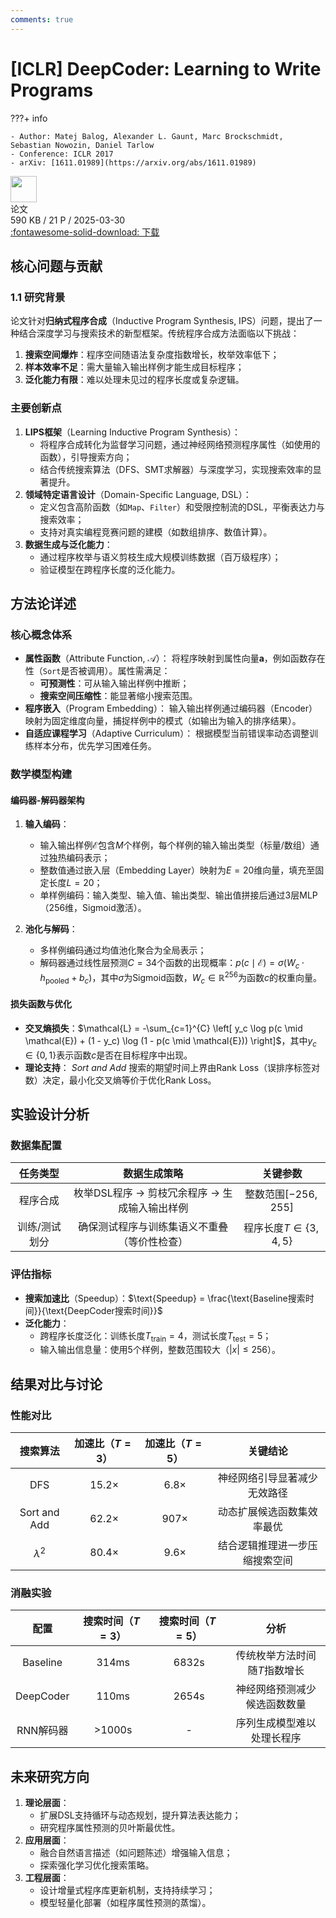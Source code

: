 ```yaml
---
comments: true
---
```


# [ICLR] DeepCoder: Learning to Write Programs

???+ info

    - Author: Matej Balog, Alexander L. Gaunt, Marc Brockschmidt, Sebastian Nowozin, Daniel Tarlow
    - Conference: ICLR 2017
    - arXiv: [1611.01989](https://arxiv.org/abs/1611.01989)

<div class="card file-block" markdown="1">
<div class="file-icon"><img src="/Note/assets/images/icons/pdf.svg" style="height: 3em;"></div>
<div class="file-body">
<div class="file-title">论文</div>
<div class="file-meta">590 KB / 21 P / 2025-03-30</div>
</div>
<a class="down-button" target="_blank" href="/Note/assets/files/science_research/arXiv_1611_01989.pdf" markdown="1">:fontawesome-solid-download: 下载</a>
</div>

## 核心问题与贡献

### 1.1 研究背景

论文针对**归纳式程序合成**（Inductive Program Synthesis, IPS）问题，提出了一种结合深度学习与搜索技术的新型框架。传统程序合成方法面临以下挑战：

1. **搜索空间爆炸**：程序空间随语法复杂度指数增长，枚举效率低下；
2. **样本效率不足**：需大量输入输出样例才能生成目标程序；
3. **泛化能力有限**：难以处理未见过的程序长度或复杂逻辑。

### 主要创新点

1. **LIPS框架**（Learning Inductive Program Synthesis）：
      - 将程序合成转化为监督学习问题，通过神经网络预测程序属性（如使用的函数），引导搜索方向；
      - 结合传统搜索算法（DFS、SMT求解器）与深度学习，实现搜索效率的显著提升。
2. **领域特定语言设计**（Domain-Specific Language, DSL）：
      - 定义包含高阶函数（如`Map`、`Filter`）和受限控制流的DSL，平衡表达力与搜索效率；
      - 支持对真实编程竞赛问题的建模（如数组排序、数值计算）。
3. **数据生成与泛化能力**：
      - 通过程序枚举与语义剪枝生成大规模训练数据（百万级程序）；
      - 验证模型在跨程序长度的泛化能力。

## 方法论详述

### 核心概念体系

- **属性函数**（Attribute Function, $\mathcal{A}$）：
  将程序映射到属性向量$\bm{a}$，例如函数存在性（`Sort`是否被调用）。属性需满足：
    - **可预测性**：可从输入输出样例中推断；
    - **搜索空间压缩性**：能显著缩小搜索范围。
- **程序嵌入**（Program Embedding）：
  输入输出样例通过编码器（Encoder）映射为固定维度向量，捕捉样例中的模式（如输出为输入的排序结果）。
- **自适应课程学习**（Adaptive Curriculum）：
  根据模型当前错误率动态调整训练样本分布，优先学习困难任务。

### 数学模型构建

#### 编码器-解码器架构

1. **输入编码**：
      - 输入输出样例$\mathcal{E}$包含$M$个样例，每个样例的输入输出类型（标量/数组）通过独热编码表示；
      - 整数值通过嵌入层（Embedding Layer）映射为$E=20$维向量，填充至固定长度$L=20$；
      - 单样例编码：输入类型、输入值、输出类型、输出值拼接后通过3层MLP（256维，Sigmoid激活）。

2. **池化与解码**：
      - 多样例编码通过均值池化聚合为全局表示；
      - 解码器通过线性层预测$C=34$个函数的出现概率：$p(c \mid \mathcal{E}) = \sigma(W_c \cdot h_{\text{pooled}} + b_c)$，其中$\sigma$为Sigmoid函数，$W_c \in \mathbb{R}^{256}$为函数$c$的权重向量。

#### 损失函数与优化

- **交叉熵损失**：$\mathcal{L} = -\sum_{c=1}^{C} \left[ y_c \log p(c \mid \mathcal{E}) + (1 - y_c) \log (1 - p(c \mid \mathcal{E})) \right]$，其中$y_c \in \{0,1\}$表示函数$c$是否在目标程序中出现。
- **理论支持**：
  *Sort and Add* 搜索的期望时间上界由Rank Loss（误排序标签对数）决定，最小化交叉熵等价于优化Rank Loss。

## 实验设计分析

### 数据集配置

|任务类型|数据生成策略|关键参数|
|:-:|:-:|:-:|
|程序合成|枚举DSL程序 → 剪枝冗余程序 → 生成输入输出样例|整数范围$[-256, 255]$|
|训练/测试划分|确保测试程序与训练集语义不重叠（等价性检查）|程序长度$T \in \{3,4,5\}$|

### 评估指标

- **搜索加速比**（Speedup）：$\text{Speedup} = \frac{\text{Baseline搜索时间}}{\text{DeepCoder搜索时间}}$
- **泛化能力**：
    - 跨程序长度泛化：训练长度$T_{\text{train}}=4$，测试长度$T_{\text{test}}=5$；
    - 输入输出信息量：使用5个样例，整数范围较大（$|x| \leq 256$）。

## 结果对比与讨论

### 性能对比

|搜索算法|加速比（$T=3$）|加速比（$T=5$）|关键结论|
|:-:|:-:|:-:|:-:|
|DFS|15.2×|6.8×|神经网络引导显著减少无效路径|
|Sort and Add|62.2×|907×|动态扩展候选函数集效率最优|
|$\lambda^2$|80.4×|9.6×|结合逻辑推理进一步压缩搜索空间|

### 消融实验

|配置|搜索时间（$T=3$）|搜索时间（$T=5$）|分析|
|:-:|:-:|:-:|:-:|
|Baseline|314ms|6832s|传统枚举方法时间随$T$指数增长|
|DeepCoder|110ms|2654s|神经网络预测减少候选函数数量|
|RNN解码器|>1000s|-|序列生成模型难以处理长程序|

## 未来研究方向

1. **理论层面**：
      - 扩展DSL支持循环与动态规划，提升算法表达能力；
      - 研究程序属性预测的贝叶斯最优性。
2. **应用层面**：
      - 融合自然语言描述（如问题陈述）增强输入信息；
      - 探索强化学习优化搜索策略。
3. **工程层面**：
      - 设计增量式程序库更新机制，支持持续学习；
      - 模型轻量化部署（如程序属性预测的蒸馏）。
